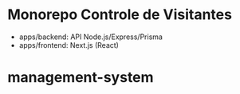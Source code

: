 # Monorepo Controle de Visitantes

- apps/backend: API Node.js/Express/Prisma
- apps/frontend: Next.js (React)

# management-system
